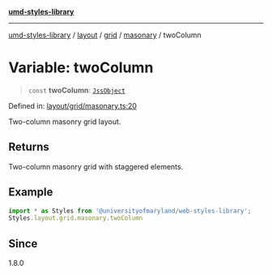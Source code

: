 [**umd-styles-library**](../../../../../../README.md)

***

[umd-styles-library](../../../../../../modules.md) / [layout](../../../../../README.md) / [grid](../../../README.md) / [masonary](../README.md) / twoColumn

# Variable: twoColumn

> `const` **twoColumn**: [`JssObject`](../../../../../../utilities/namespaces/transform/type-aliases/JssObject.md)

Defined in: [layout/grid/masonary.ts:20](https://github.com/UMD-Digital/design-system/blob/8c958a0419ab79ba8bcba0aabd12f79a69ac5834/packages/styles/source/layout/grid/masonary.ts#L20)

Two-column masonry grid layout.

## Returns

Two-column masonry grid with staggered elements.

## Example

```typescript
import * as Styles from '@universityofmaryland/web-styles-library';
Styles.layout.grid.masonary.twoColumn
```

## Since

1.8.0
